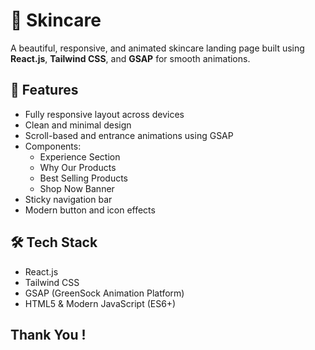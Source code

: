 # 🌿 Skincare

A beautiful, responsive, and animated skincare landing page built using **React.js**, **Tailwind CSS**, and **GSAP** for smooth animations.

## 🚀 Features

- Fully responsive layout across devices
- Clean and minimal design
- Scroll-based and entrance animations using GSAP
- Components:
  - Experience Section
  - Why Our Products
  - Best Selling Products
  - Shop Now Banner
- Sticky navigation bar
- Modern button and icon effects

## 🛠️ Tech Stack

- React.js
- Tailwind CSS
- GSAP (GreenSock Animation Platform)
- HTML5 & Modern JavaScript (ES6+)


## Thank You !

